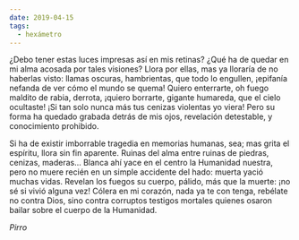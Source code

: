 ```yaml
---
date: 2019-04-15
tags:
  - hexámetro
---
```



¿Debo tener estas luces impresas así en mis retinas?
¿Qué ha de quedar en mi alma acosada por tales visiones?
Llora por ellas, mas ya lloraría de no haberlas visto:
llamas oscuras, hambrientas, que todo lo engullen,
¡epifanía nefanda de ver cómo el mundo se quema!
Quiero enterrarte, oh fuego maldito de rabia, derrota,
¡quiero borrarte, gigante humareda, que el cielo ocultaste!
¡Si tan solo nunca más tus cenizas violentas yo viera!
Pero su forma ha quedado grabada detrás de mis ojos,
revelación detestable, y conocimiento prohibido.

Si ha de existir imborrable tragedia en memorias humanas,
sea; mas grita el espíritu, llora sin fin aparente.
Ruinas del alma entre ruinas de piedras, cenizas, maderas…
Blanca ahí yace en el centro la Humanidad nuestra,
pero no muere recién en un simple accidente del hado:
muerta yació muchas vidas. Revelan los fuegos su cuerpo,
pálido, más que la muerte: ¡no sé si vivió alguna vez!
Cólera en mi corazón, nada ya te con tenga, rebélate
no contra Dios, sino contra corruptos testigos mortales
quienes osaron bailar sobre el cuerpo de la Humanidad.


_Pirro_